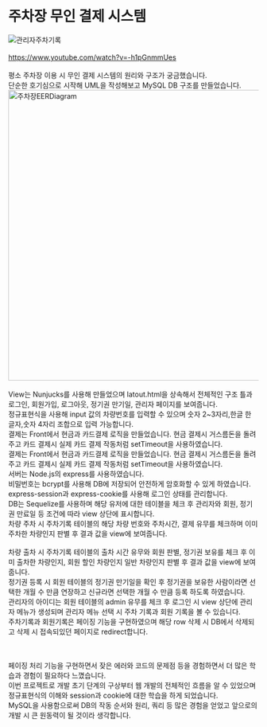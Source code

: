 # 주차장 무인 결제 시스템 <br />
![관리자주차기록](https://user-images.githubusercontent.com/65944245/101732267-49417f00-3b00-11eb-91db-1ef80a0339b2.png)<br /><br />
https://www.youtube.com/watch?v=-h1pGnmmUes <br /><br />
평소 주차장 이용 시 무인 결제 시스템의 원리와 구조가 궁금했습니다.<br />
단순한 호기심으로 시작해 UML을 작성해보고 MySQL DB 구조를 만들었습니다.<br />
<img width="584" alt="주차장EERDiagram" src="https://user-images.githubusercontent.com/65944245/101730741-ebac3300-3afd-11eb-80ad-6e453cfe1fae.png"><br /><br />
View는 Nunjucks를 사용해 만들었으며 latout.html을 상속해서 전체적인 구조 틀과 로그인, 회원가입, 로그아웃, 정기권 만기일, 관리자 페이지를 보여줍니다.<br />
정규표현식을 사용해 input 값의 차량번호를 입력할 수 있으며 숫자 2~3자리,한글 한 글자,숫자 4자리 조합으로 입력 가능합니다.<br />
결제는 Front에서 현금과 카드결제 로직을 만들었습니다. 현금 결제시 거스름돈을 돌려주고 카드 결제시 실제 카드 결제 작동처럼 setTimeout을 사용하였습니다.<br />
결제는 Front에서 현금과 카드결제 로직을 만들었습니다. 현금 결제시 거스름돈을 돌려주고 카드 결제시 실제 카드 결제 작동처럼 setTimeout을 사용하였습니다.<br />
서버는 Node.js의 express를 사용하였습니다.<br />
비밀번호는 bcrypt를 사용해 DB에 저장되어 안전하게 암호화할 수 있게 하였습니다.<br />
express-session과 express-cookie를 사용해 로그인 상태를 관리합니다.<br />
DB는 Sequelize를 사용하며 해당 유저에 대한 테이블을 체크 후 관리자와 회원, 정기권 만료일 등 조건에 따라 view 상단에 표시합니다.<br />
차량 주차 시 주차기록 테이블의 해당 차량 번호와 주차시간, 결제 유무를 체크하며 이미 주차한 차량인지 판별 후 결과 값을 view에 보여줍니다.<br /><br />
차량 출차 시 주차기록 테이블의 출차 시간 유무와 회원 판별, 정기권 보유를 체크 후 이미 출차한 차량인지, 회원 할인 차량인지 일반 차량인지 판별 후 결과 값을 view에 보여줍니다.<br />
정기권 등록 시 회원 테이블의 정기권 만기일을 확인 후 정기권을 보유한 사람이라면 선택한 개월 수 만큼 연장하고 신규라면 선택한 개월 수 만큼 등록 하도록 하였습니다.<br />
관리자의 아이디는 회원 테이블의 admin 유무를 체크 후 로그인 시 view 상단에 관리자 메뉴가 생성되며 관리자 메뉴 선택 시 주차 기록과 회원 기록을 볼 수 있습니다.<br />
주차기록과 회원기록은 페이징 기능을 구현하였으며 해당 row 삭제 시 DB에서 삭제되고 삭제 시 접속되있던 페이지로 redirect합니다.<br /><br /><br />

페이징 처리 기능을 구현하면서 잦은 에러와 코드의 문제점 등을 경험하면서 더 많은 학습과 경험이 필요하다 느꼈습니다.<br />
이번 프로젝트로 개발 초기 단계의 구상부터 웹 개발의 전체적인 흐름을 알 수 있었으며 정규표현식의 이해와 session과 cookie에 대한 학습을 하게 되었습니다.<br />
MySQL을 사용함으로써 DB의 작동 순서와 원리, 쿼리 등 많은 경험을 얻었고 앞으로의 개발 시 큰 원동력이 될 것이라 생각합니다.<br />
